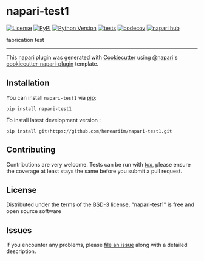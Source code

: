 # napari-test1

[![License](https://img.shields.io/pypi/l/napari-test1.svg?color=green)](https://github.com/hereariim/napari-test1/raw/main/LICENSE)
[![PyPI](https://img.shields.io/pypi/v/napari-test1.svg?color=green)](https://pypi.org/project/napari-test1)
[![Python Version](https://img.shields.io/pypi/pyversions/napari-test1.svg?color=green)](https://python.org)
[![tests](https://github.com/hereariim/napari-test1/workflows/tests/badge.svg)](https://github.com/hereariim/napari-test1/actions)
[![codecov](https://codecov.io/gh/hereariim/napari-test1/branch/main/graph/badge.svg)](https://codecov.io/gh/hereariim/napari-test1)
[![napari hub](https://img.shields.io/endpoint?url=https://api.napari-hub.org/shields/napari-test1)](https://napari-hub.org/plugins/napari-test1)

fabrication test

----------------------------------

This [napari] plugin was generated with [Cookiecutter] using [@napari]'s [cookiecutter-napari-plugin] template.

<!--
Don't miss the full getting started guide to set up your new package:
https://github.com/napari/cookiecutter-napari-plugin#getting-started

and review the napari docs for plugin developers:
https://napari.org/plugins/index.html
-->

## Installation

You can install `napari-test1` via [pip]:

    pip install napari-test1



To install latest development version :

    pip install git+https://github.com/hereariim/napari-test1.git


## Contributing

Contributions are very welcome. Tests can be run with [tox], please ensure
the coverage at least stays the same before you submit a pull request.

## License

Distributed under the terms of the [BSD-3] license,
"napari-test1" is free and open source software

## Issues

If you encounter any problems, please [file an issue] along with a detailed description.

[napari]: https://github.com/napari/napari
[Cookiecutter]: https://github.com/audreyr/cookiecutter
[@napari]: https://github.com/napari
[MIT]: http://opensource.org/licenses/MIT
[BSD-3]: http://opensource.org/licenses/BSD-3-Clause
[GNU GPL v3.0]: http://www.gnu.org/licenses/gpl-3.0.txt
[GNU LGPL v3.0]: http://www.gnu.org/licenses/lgpl-3.0.txt
[Apache Software License 2.0]: http://www.apache.org/licenses/LICENSE-2.0
[Mozilla Public License 2.0]: https://www.mozilla.org/media/MPL/2.0/index.txt
[cookiecutter-napari-plugin]: https://github.com/napari/cookiecutter-napari-plugin

[file an issue]: https://github.com/hereariim/napari-test1/issues

[napari]: https://github.com/napari/napari
[tox]: https://tox.readthedocs.io/en/latest/
[pip]: https://pypi.org/project/pip/
[PyPI]: https://pypi.org/
